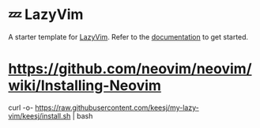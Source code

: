 # 💤 LazyVim

A starter template for [LazyVim](https://github.com/LazyVim/LazyVim).
Refer to the [documentation](https://lazyvim.github.io/installation) to get started.


# https://github.com/neovim/neovim/wiki/Installing-Neovim

curl -o- https://raw.githubusercontent.com/keesj/my-lazy-vim/keesj/install.sh | bash
